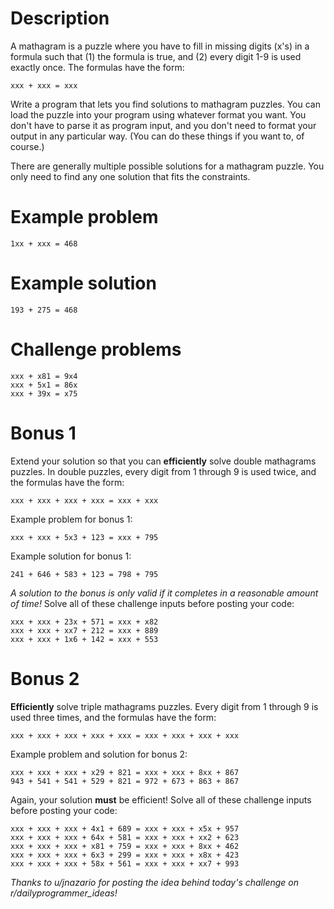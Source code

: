 # Description

A mathagram is a puzzle where you have to fill in missing digits (x's) in a formula such that (1) the formula is true, and (2) every digit 1-9 is used exactly once. The formulas have the form:

    xxx + xxx = xxx

Write a program that lets you find solutions to mathagram puzzles. You can load the puzzle into your program using whatever format you want. You don't have to parse it as program input, and you don't need to format your output in any particular way. (You can do these things if you want to, of course.)

There are generally multiple possible solutions for a mathagram puzzle. You only need to find any one solution that fits the constraints.

# Example problem

    1xx + xxx = 468

# Example solution

    193 + 275 = 468

# Challenge problems

    xxx + x81 = 9x4  
    xxx + 5x1 = 86x
    xxx + 39x = x75

# Bonus 1

Extend your solution so that you can **efficiently** solve double mathagrams puzzles. In double puzzles, every digit from 1 through 9 is used twice, and the formulas have the form:

    xxx + xxx + xxx + xxx = xxx + xxx

Example problem for bonus 1:

    xxx + xxx + 5x3 + 123 = xxx + 795

Example solution for bonus 1:

    241 + 646 + 583 + 123 = 798 + 795

*A solution to the bonus is only valid if it completes in a reasonable amount of time!* Solve all of these challenge inputs before posting your code:

    xxx + xxx + 23x + 571 = xxx + x82
    xxx + xxx + xx7 + 212 = xxx + 889
    xxx + xxx + 1x6 + 142 = xxx + 553

# Bonus 2

**Efficiently** solve triple mathagrams puzzles. Every digit from 1 through 9 is used three times, and the formulas have the form:

    xxx + xxx + xxx + xxx + xxx = xxx + xxx + xxx + xxx

Example problem and solution for bonus 2:

    xxx + xxx + xxx + x29 + 821 = xxx + xxx + 8xx + 867
    943 + 541 + 541 + 529 + 821 = 972 + 673 + 863 + 867

Again, your solution **must** be efficient! Solve all of these challenge inputs before posting your code:

    xxx + xxx + xxx + 4x1 + 689 = xxx + xxx + x5x + 957
    xxx + xxx + xxx + 64x + 581 = xxx + xxx + xx2 + 623
    xxx + xxx + xxx + x81 + 759 = xxx + xxx + 8xx + 462
    xxx + xxx + xxx + 6x3 + 299 = xxx + xxx + x8x + 423
    xxx + xxx + xxx + 58x + 561 = xxx + xxx + xx7 + 993

*Thanks to u/jnazario for posting the idea behind today's challenge on r/dailyprogrammer_ideas!*
